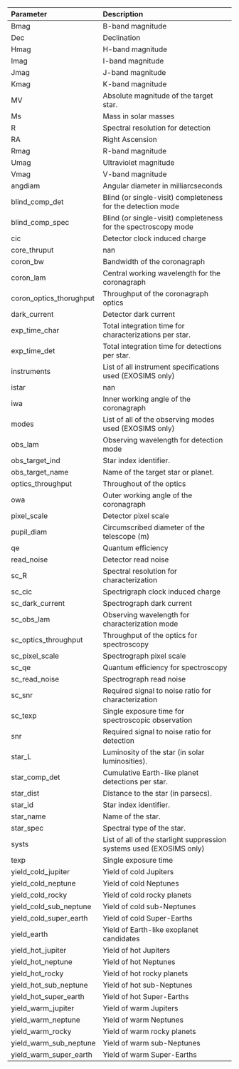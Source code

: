 | Parameter               | Description                                                          |
|:------------------------|:---------------------------------------------------------------------|
| Bmag                    | B-band magnitude                                                     |
| Dec                     | Declination                                                          |
| Hmag                    | H-band magnitude                                                     |
| Imag                    | I-band magnitude                                                     |
| Jmag                    | J-band magnitude                                                     |
| Kmag                    | K-band magnitude                                                     |
| MV                      | Absolute magnitude of the target star.                               |
| Ms                      | Mass in solar masses                                                 |
| R                       | Spectral resolution for detection                                    |
| RA                      | Right Ascension                                                      |
| Rmag                    | R-band magnitude                                                     |
| Umag                    | Ultraviolet magnitude                                                |
| Vmag                    | V-band magnitude                                                     |
| angdiam                 | Angular diameter in milliarcseconds                                  |
| blind_comp_det          | Blind (or single-visit) completeness for the detection mode          |
| blind_comp_spec         | Blind (or single-visit) completeness for the spectroscopy mode       |
| cic                     | Detector clock induced charge                                        |
| core_thruput            | nan                                                                  |
| coron_bw                | Bandwidth of the coronagraph                                         |
| coron_lam               | Central working wavelength for the coronagraph                       |
| coron_optics_thorughput | Throughput of the coronagraph optics                                 |
| dark_current            | Detector dark current                                                |
| exp_time_char           | Total integration time for characterizations per star.               |
| exp_time_det            | Total integration time for detections per star.                      |
| instruments             | List of all instrument specifications used (EXOSIMS only)            |
| istar                   | nan                                                                  |
| iwa                     | Inner working angle of the coronagraph                               |
| modes                   | List of all of the observing modes used (EXOSIMS only)               |
| obs_lam                 | Observing wavelength for detection mode                              |
| obs_target_ind          | Star index identifier.                                               |
| obs_target_name         | Name of the target star or planet.                                   |
| optics_throughput       | Throughout of the optics                                             |
| owa                     | Outer working angle of the coronagraph                               |
| pixel_scale             | Detector pixel scale                                                 |
| pupil_diam              | Circumscribed diameter of the telescope (m)                          |
| qe                      | Quantum efficiency                                                   |
| read_noise              | Detector read noise                                                  |
| sc_R                    | Spectral resolution for characterization                             |
| sc_cic                  | Spectrigraph clock induced charge                                    |
| sc_dark_current         | Spectrograph dark current                                            |
| sc_obs_lam              | Observing wavelength for characterization mode                       |
| sc_optics_throughput    | Throughput of the optics for spectroscopy                            |
| sc_pixel_scale          | Spectrograph pixel scale                                             |
| sc_qe                   | Quantum efficiency for spectroscopy                                  |
| sc_read_noise           | Spectrograph read noise                                              |
| sc_snr                  | Required signal to noise ratio for characterization                  |
| sc_texp                 | Single exposure time for spectroscopic observation                   |
| snr                     | Required signal to noise ratio for detection                         |
| star_L                  | Luminosity of the star (in solar luminosities).                      |
| star_comp_det           | Cumulative Earth-like planet detections per star.                    |
| star_dist               | Distance to the star (in parsecs).                                   |
| star_id                 | Star index identifier.                                               |
| star_name               | Name of the star.                                                    |
| star_spec               | Spectral type of the star.                                           |
| systs                   | List of all of the starlight suppression systems used (EXOSIMS only) |
| texp                    | Single exposure time                                                 |
| yield_cold_jupiter      | Yield of cold Jupiters                                               |
| yield_cold_neptune      | Yield of cold Neptunes                                               |
| yield_cold_rocky        | Yield of cold rocky planets                                          |
| yield_cold_sub_neptune  | Yield of cold sub-Neptunes                                           |
| yield_cold_super_earth  | Yield of cold Super-Earths                                           |
| yield_earth             | Yield of Earth-like exoplanet candidates                             |
| yield_hot_jupiter       | Yield of hot Jupiters                                                |
| yield_hot_neptune       | Yield of hot Neptunes                                                |
| yield_hot_rocky         | Yield of hot rocky planets                                           |
| yield_hot_sub_neptune   | Yield of hot sub-Neptunes                                            |
| yield_hot_super_earth   | Yield of hot Super-Earths                                            |
| yield_warm_jupiter      | Yield of warm Jupiters                                               |
| yield_warm_neptune      | Yield of warm Neptunes                                               |
| yield_warm_rocky        | Yield of warm rocky planets                                          |
| yield_warm_sub_neptune  | Yield of warm sub-Neptunes                                           |
| yield_warm_super_earth  | Yield of warm Super-Earths                                           |